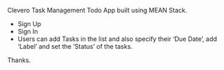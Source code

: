 

Clevero Task Management Todo App built using MEAN Stack.

- Sign Up
- Sign In
- Users can add Tasks in the list and also specify their ‘Due Date’, add ‘Label’ and set the ‘Status’ of the tasks.



Thanks.
